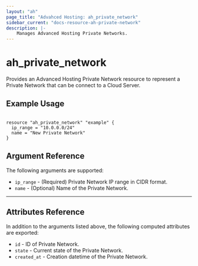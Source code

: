 ```yaml
---
layout: "ah"
page_title: "Advahced Hosting: ah_private_network"
sidebar_current: "docs-resource-ah-private-network"
description: |-
    Manages Advanced Hosting Private Networks.
---
```


# ah_private_network

Provides an Advanced Hosting Private Network resource to represent a Private Network that can be connect to a Cloud Server.


## Example Usage

```hcl

resource "ah_private_network" "example" {
  ip_range = "10.0.0.0/24"
  name = "New Private Network"
}

```

## Argument Reference

The following arguments are supported:

* `ip_range` - (Required) Private Network IP range in CIDR format.
* `name` - (Optional) Name of the Private Network.

---

## Attributes Reference

In addition to the arguments listed above, the following computed attributes are exported:

* `id` - ID of Private Network.
* `state` - Current state of the Private Network.
* `created_at` - Creation datetime of the Private Network.
